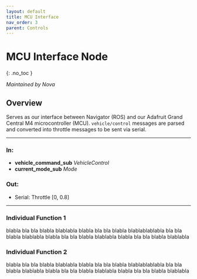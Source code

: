 ```yaml
---
layout: default
title: MCU Interface
nav_order: 3
parent: Controls
---
```


# MCU Interface Node
{: .no_toc }

*Maintained by Nova*

## Overview
Serves as our interface between Navigator (ROS) and our Adafruit Grand Central M4 microcontroller (MCU). `vehicle/control` messages are parsed and converted into throttle messages to be sent via serial.

---

### In:
- **vehicle_command_sub** *VehicleControl*
- **current_mode_sub** *Mode*

### Out:
- Serial: Throttle \[0, 0.8\]


---

### Individual Function 1
blabla bla bla blabla blablabla blabla bla bla blabla blablablablabla bla bla blabla blablabla
blabla bla bla blabla blablabla blabla bla bla blabla blablabla

### Individual Function 2
blabla bla bla blabla blablabla blabla bla bla blabla blablablablabla bla bla blabla blablabla
blabla bla bla blabla blablabla blabla bla bla blabla blablabla